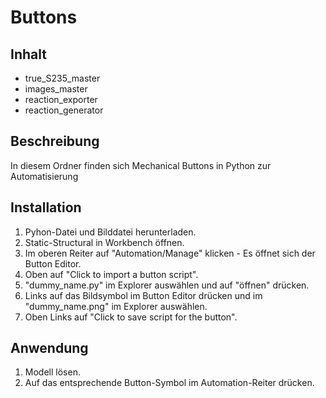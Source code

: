 
# Buttons

## Inhalt
- true_S235_master
- images_master
- reaction_exporter
- reaction_generator

## Beschreibung
In diesem Ordner finden sich Mechanical Buttons in Python zur Automatisierung

## Installation
1. Pyhon-Datei und Bilddatei herunterladen.
2. Static-Structural in Workbench öffnen.
3. Im oberen Reiter auf "Automation/Manage" klicken - Es öffnet sich der Button Editor.
4. Oben auf "Click to import a button script".
5. "dummy_name.py" im Explorer auswählen und auf "öffnen" drücken.
6. Links auf das Bildsymbol im Button Editor drücken und im "dummy_name.png" im Explorer auswählen.
7. Oben Links auf "Click to save script for the button".

## Anwendung
1. Modell lösen.
2. Auf das entsprechende Button-Symbol im Automation-Reiter drücken.

